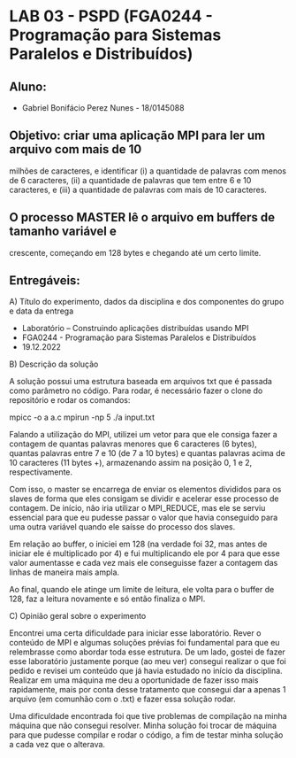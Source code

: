 # LAB 03 - PSPD (FGA0244 - Programação para Sistemas Paralelos e Distribuídos)

## Aluno:

- Gabriel Bonifácio Perez Nunes - 18/0145088

## Objetivo: criar uma aplicação MPI para ler um arquivo com mais de 10
milhões de caracteres, e identificar (i) a quantidade de palavras com menos de 6
caracteres, (ii) a quantidade de palavras que tem entre 6 e 10 caracteres, e (iii) a
quantidade de palavras com mais de 10 caracteres.

## O processo MASTER lê o arquivo em buffers de tamanho variável e
crescente, começando em 128 bytes e chegando até um certo limite.

## Entregáveis:

A) Título do experimento, dados da disciplina e dos componentes do grupo e data
da entrega

- Laboratório – Construindo aplicações distribuídas usando MPI
- FGA0244 - Programação para Sistemas Paralelos e Distribuídos
- 19.12.2022

B) Descrição da solução

A solução possui uma estrutura baseada em arquivos txt que é passada como parâmetro no código.
Para rodar, é necessário fazer o clone do repositório e rodar os comandos:

mpicc -o a a.c
mpirun -np 5 ./a input.txt

Falando a utilização do MPI, utilizei um vetor para que ele consiga fazer a contagem de quantas palavras menores que 6 caracteres (6 bytes), quantas palavras entre 7 e 10 (de 7 a 10 bytes) e quantas palavras acima de 10 caracteres (11 bytes +), armazenando assim na posição 0, 1 e 2, respectivamente.

Com isso, o master se encarrega de enviar os elementos divididos para os slaves de forma que eles consigam se dividir e acelerar esse processo de contagem. De início, não iria utilizar o MPI_REDUCE, mas ele se serviu essencial para que eu pudesse passar o valor que havia conseguido para uma outra variável quando ele saísse do processo dos slaves.

Em relação ao buffer, o iniciei em 128 (na verdade foi 32, mas antes de iniciar ele é multiplicado por 4) e fui multiplicando ele por 4 para que esse valor aumentasse e cada vez mais ele conseguisse fazer a contagem das linhas de maneira mais ampla.

Ao final, quando ele atinge um limite de leitura, ele volta para o buffer de 128, faz a leitura novamente e só então finaliza o MPI.

C) Opinião geral sobre o experimento

Encontrei uma certa dificuldade para iniciar esse laboratório. Rever o conteúdo de MPI e algumas soluções prévias foi fundamental para que eu relembrasse como abordar toda esse estrutura. De um lado, gostei de fazer esse laboratório justamente porque (ao meu ver) consegui realizar o que foi pedido e revisei um conteúdo que já havia estudado no início da disciplina. Realizar em uma máquina me deu a oportunidade de fazer isso mais rapidamente, mais por conta desse tratamento que consegui dar a apenas 1 arquivo (em comunhão com o .txt) e fazer essa solução rodar.

Uma dificuldade encontrada foi que tive problemas de compilação na minha máquina que não consegui resolver. Minha solução foi trocar de máquina para que pudesse compilar e rodar o código, a fim de testar minha solução a cada vez que o alterava.

